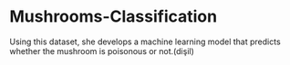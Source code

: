 # Mushrooms-Classification
Using this dataset, she develops a machine learning model that predicts whether the mushroom is poisonous or not.(dişil)
